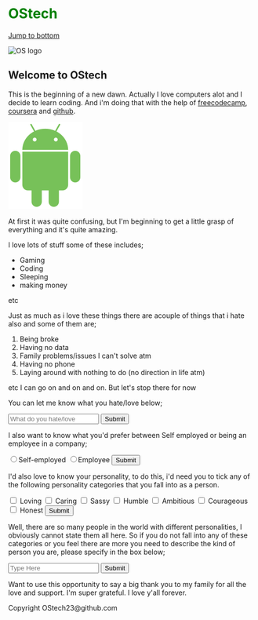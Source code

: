
<!--
<!DOCTYPE html>
-->
<html lang="en-US" >

<head>
<title> Beginning</title>
</head>

<body style="background-color:sky blue;">
<h1 style="color:green;"> OStech</h1>


<a href="#jump to bottom">Jump to bottom</a>

<img src="..pictures\os-letter-logo-icon-symbol-260nw-1898708386.jpg" alt="OS logo" width="102" height="89">

<h2>                 Welcome to OStech </h2>
<main>
<p title="a new dawn"> This is the beginning of a new dawn. Actually I love computers alot and I decide to learn coding. And i'm doing that with the help of <a href="https://www.freecodecamp.org" target="_blank"> freecodecamp</a>, <a href="https://www.coursera.com" target="_blank">coursera</a> and <a href="https://www.github.com" target="_blank">github</a>.</p> </main>

<img src="https://github.com/OStech23/Beginning/blob/main/151px-Android_robot_2014.svg_.png?raw=true" alt="Android logo">


<p> At first it was quite confusing, but I'm beginning to get a little grasp of everything and it's quite amazing.</p>
<p> I love lots of stuff some of these includes;
<div>
<ul>
<li>Gaming</li>
<li>Coding</li> 
<li>Sleeping</li>
<li>making money</li> </ul>etc

<p> Just as much as i love these things there are acouple of things that i hate also and some of them are;
<ol>
<li>Being broke</li>
<li>Having no data</li>
<li>Family problems/issues I can't solve atm</li>
<li>Having no phone</li>
<li>Laying around with nothing to do (no direction in life atm)</li> 
</ol> etc
I can go on and on and on. But let's stop there for now</p>
<p>
You can let me know what you hate/love below;
<form action="https://ostech23.github.io/Beginning/"> <input type="text" placeholder="What do you hate/love" required> <button type="submit">Submit</button> </form> </p>
</div>
<div>
<p>
I also want to know what you'd prefer between Self employed or being an employee in a company;
<form action="https://ostech23.github.io/Beginning/">
<label for="self-employed">
<input id="self-employed" value="self-employed" type="radio" name="self-employed-employee" check>Self-employed </label>
<label for="employee">
<input id="employee" value="employee" type="radio" name="self-employed-employee" check>Employee </label> <button type="submit">Submit</button> </form> </p>
<p> I'd also love to know your personality, to do this, i'd need you to tick any of the following personality categories that you fall into as a person.
<form action="https://ostech23.github.io/Beginning/">
<label for="loving">
<input type="checkbox" value="loving" id="loving" name="personality" check> Loving </label>
<label for="caring">
<input type="checkbox" id="caring" value="caring" name="personality" check> Caring </label>
<label for="sassy">
<input type="checkbox" value="sassy" id="sassy" name="personality" check> Sassy </label>
<label for="humble">
<input type="checkbox" id="humble" value="humble" name="personality" check> Humble </label>
<label for="ambitious">
<input type="checkbox" value="ambitious" id="ambitious" name="personality" check> Ambitious </label>
<label for="courageous">
<input type="checkbox" value="courageous" id="courageous" name="personality" check> Courageous </label>
<label for="honest">
<input type="checkbox" value="honest" id="honest" name="personality" check> Honest </label> <button type="submit">Submit</button> </form> </p>
<p> Well, there are so many people in the world with different personalities, I obviously cannot state them all here. So if you do not fall into any of these categories or you feel there are more you need to describe the kind of person you are, please specify in the box below;
<form action="https://ostech23.github.io/Beginning/"><input type="text" placeholder="Type Here"> <button type="submit">Submit</button> </form>
</p>
</div>
<p> Want to use this opportunity to say a big thank you to my family for all the love and support. I'm super grateful. I love y'all forever. </p>

<footer id="jump to bottom">Copyright OStech23@github.com<footer>
<!--
</body>
</html>
-->